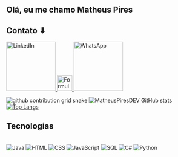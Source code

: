 ## Olá, eu me chamo Matheus Pires

## Contato ⬇

<a href="https://www.linkedin.com/in/matheus-gustavo-da-silva-pires-70b195268/">
  <img src="https://img.shields.io/badge/LinkedIn-0077B5?style=for-the-badge&logo=linkedin&logoColor=white" alt="LinkedIn" width="130">
</a>
<a href="https://docs.google.com/forms/d/e/1FAIpQLSdNzmKYBVPWfOXqLQGIjn-TePCo3BVxifuRgfxIBO5Zzqih7g/viewform?usp=sf_link">
  <img src="https://github.com/user-attachments/assets/3de6bdf1-126a-46ca-87c7-cd3c420f6159" alt="Formulário" width="40">
</a>
<a href="https://wa.me/5541988314797">
  <img src="https://img.shields.io/badge/WhatsApp-25D366?style=for-the-badge&logo=whatsapp&logoColor=white" alt="WhatsApp" width="130">
</a>

![github contribution grid snake](https://github.com/user-attachments/assets/9ba6ad09-901f-4ce7-b3e2-4442a6ee6cb4)
![MatheusPiresDEV GitHub stats](https://github-readme-stats.vercel.app/api?username=MatheusPires&show_icons=true&theme=radical&locale=pt-br)
[![Top Langs](https://github-readme-stats.vercel.app/api/top-langs/?username=anuraghazra&layout=compact&locale=pt-br)](https://github.com/anuraghazra/github-readme-stats)

## Tecnologias

<div style="display: inline_block"><br/>
  <img align="center" alt="Java" src="https://img.shields.io/badge/Java-ED8B00?style=for-the-badge&logo=openjdk&logoColor=white"/>
  <img align="center" alt="HTML" src="https://img.shields.io/badge/HTML5-E34F26?style=for-the-badge&logo=html5&logoColor=white"/>
  <img align="center" alt="CSS" src="https://img.shields.io/badge/CSS3-1572B6?style=for-the-badge&logo=css3&logoColor=white"/>
  <img align="center" alt="JavaScript" src="https://img.shields.io/badge/JavaScript-F7DF1E?style=for-the-badge&logo=javascript&logoColor=black"/>
  <img align="center" alt="SQL" src="https://img.shields.io/badge/MySQL-00000F?style=for-the-badge&logo=mysql&logoColor=white"/>
  <img align="center" alt="C#" src="https://img.shields.io/badge/C%23-239120?style=for-the-badge&logo=c-sharp&logoColor=white"/>
  <img align="center" alt="Python" src="https://img.shields.io/badge/Python-3776AB?style=for-the-badge&logo=python&logoColor=white"/>
  <img align="center" alt="React" src="https://img.shields.io/badge/React-20232A?style=for-the
